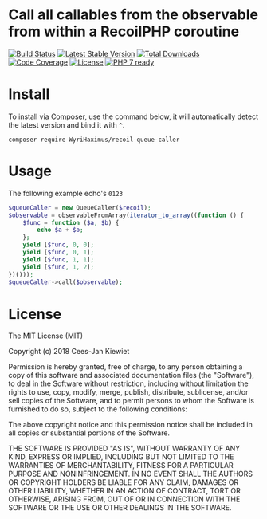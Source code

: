 # Call all callables from the observable from within a RecoilPHP coroutine

[![Build Status](https://travis-ci.com/WyriHaximus/recoilphp-queue-caller.svg?branch=master)](https://travis-ci.com/WyriHaximus/recoilphp-queue-caller)
[![Latest Stable Version](https://poser.pugx.org/WyriHaximus/recoil-queue-caller/v/stable.png)](https://packagist.org/packages/WyriHaximus/recoil-queue-caller)
[![Total Downloads](https://poser.pugx.org/WyriHaximus/recoil-queue-caller/downloads.png)](https://packagist.org/packages/WyriHaximus/recoil-queue-caller)
[![Code Coverage](https://scrutinizer-ci.com/g/WyriHaximus/recoilphp-queue-caller/badges/coverage.png?b=master)](https://scrutinizer-ci.com/g/WyriHaximus/recoilphp-queue-caller/?branch=master)
[![License](https://poser.pugx.org/WyriHaximus/recoil-queue-caller/license.png)](https://packagist.org/packages/WyriHaximus/recoil-queue-caller)
[![PHP 7 ready](http://php7ready.timesplinter.ch/WyriHaximus/reactphp-http-middleware-clear-body/badge.svg)](https://travis-ci.org/WyriHaximus/reactphp-http-middleware-clear-body)

# Install

To install via [Composer](http://getcomposer.org/), use the command below, it will automatically detect the latest version and bind it with `^`.

```
composer require WyriHaximus/recoil-queue-caller
```

# Usage

The following example echo's `0123`

```php
$queueCaller = new QueueCaller($recoil);
$observable = observableFromArray(iterator_to_array((function () {
    $func = function ($a, $b) {
        echo $a + $b;
    };
    yield [$func, 0, 0];
    yield [$func, 0, 1];
    yield [$func, 1, 1];
    yield [$func, 1, 2];
})()));
$queueCaller->call($observable);

```

# License

The MIT License (MIT)

Copyright (c) 2018 Cees-Jan Kiewiet

Permission is hereby granted, free of charge, to any person obtaining a copy
of this software and associated documentation files (the "Software"), to deal
in the Software without restriction, including without limitation the rights
to use, copy, modify, merge, publish, distribute, sublicense, and/or sell
copies of the Software, and to permit persons to whom the Software is
furnished to do so, subject to the following conditions:

The above copyright notice and this permission notice shall be included in all
copies or substantial portions of the Software.

THE SOFTWARE IS PROVIDED "AS IS", WITHOUT WARRANTY OF ANY KIND, EXPRESS OR
IMPLIED, INCLUDING BUT NOT LIMITED TO THE WARRANTIES OF MERCHANTABILITY,
FITNESS FOR A PARTICULAR PURPOSE AND NONINFRINGEMENT. IN NO EVENT SHALL THE
AUTHORS OR COPYRIGHT HOLDERS BE LIABLE FOR ANY CLAIM, DAMAGES OR OTHER
LIABILITY, WHETHER IN AN ACTION OF CONTRACT, TORT OR OTHERWISE, ARISING FROM,
OUT OF OR IN CONNECTION WITH THE SOFTWARE OR THE USE OR OTHER DEALINGS IN THE
SOFTWARE.
